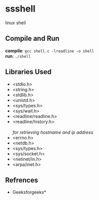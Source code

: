 # ssshell
linux shell

## Compile and Run
**compile**:  `gcc shell.c -lreadline -o shell`<br>
**run**:      `./shell`

## Libraries Used
* <stdio.h> 
* <string.h> 
* <stdlib.h> 
* <unistd.h> 
* <sys/types.h> 
* <sys/wait.h> 
* <readline/readline.h> 
* <readline/history.h><br><br>
_for retrieving hostname and ip address_
* <errno.h> 
* <netdb.h> 
* <sys/types.h> 
* <sys/socket.h> 
* <netinet/in.h> 
* <arpa/inet.h>

## Refrences
* Geeksforgeeks*
